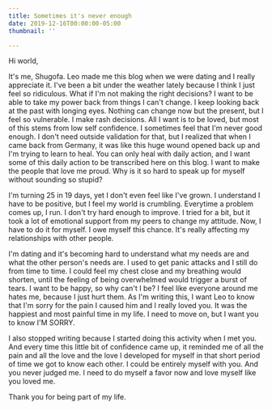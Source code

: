 ```yaml
---
title: Sometimes it's never enough
date: 2019-12-16T00:00:00-05:00
thumbnail: ''

---
```

Hi world,

It's me, Shugofa. Leo made me this blog when we were dating and I really appreciate it. I've been a bit under the weather lately because I think I just feel so ridiculous. What if I'm not making the right decisions? I want to be able to take my power back from things I can't change. I keep looking back at the past with longing eyes. Nothing can change now but the present, but I feel so vulnerable. I make rash decisions. All I want is to be loved, but most of this stems from low self confidence. I sometimes feel that I'm never good enough. I don't need outside validation for that, but I realized that when I came back from Germany, it was like this huge wound opened back up and I'm trying to learn to heal. You can only heal with daily action, and I want some of this daily action to be transcribed here on this blog. I want to make the people that love me proud. Why is it so hard to speak up for myself without sounding so stupid?

I'm turning 25 in 19 days, yet I don't even feel like I've grown. I understand I have to be positive, but I feel my world is crumbling. Everytime a problem comes up, I run. I don't try hard enough to improve. I tried for a bit, but it took a lot of emotional support from my peers to change my attitude. Now, I have to do it for myself. I owe myself this chance. It's really affecting my relationships with other people.

I'm dating and it's becoming hard to understand what my needs are and what the other person's needs are. I used to get panic attacks and I still do from time to time. I could feel my chest close and my breathing would shorten, until the feeling of being overwhelmed would trigger a burst of tears. I want to be happy, so why can't I be? I feel like everyone around me hates me, because I just hurt them. As I'm writing this, I want Leo to know that I'm sorry for the pain I caused him and I really loved you. It was the happiest and most painful time in my life. I need to move on, but I want you to know I'M SORRY.

I also stopped writing because I started doing this activity when I met you. And every time this little bit of confidence came up, it reminded me of all the pain and all the love and the love I developed for myself in that short period of time we got to know each other. I could be entirely myself with you. And you never judged me. I need to do myself a favor now and love myself like you loved me. 

Thank you for being part of my life. 